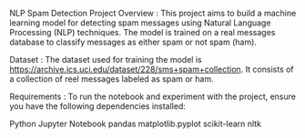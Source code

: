 NLP Spam Detection Project Overview :
This project aims to build a machine learning model for detecting spam messages using Natural Language Processing (NLP) techniques. The model is trained on a real messages database to classify messages as either spam or not spam (ham).

Dataset :
The dataset used for training the model is https://archive.ics.uci.edu/dataset/228/sms+spam+collection. It consists of a collection of reel messages labeled as spam or ham.

Requirements :
To run the notebook and experiment with the project, ensure you have the following dependencies installed:

Python
Jupyter Notebook
pandas
matplotlib.pyplot
scikit-learn
nltk
